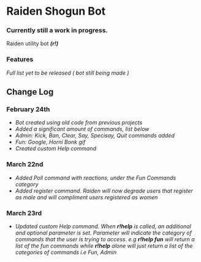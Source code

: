 # Raiden Shogun Bot
### Currently still a work in progress. 

Raiden utility bot _**(r!)**_

### **Features**
_Full list yet to be released ( bot still being made )_

## **Change Log**

### **February 24th**
+ _Bot created using old code from previous projects_
+ _Added a significant amount of commands, list below_
+ _Admin: Kick, Ban, Clear, Say, Specisay, Quit commands added_
+ _Fun: Google, Horni Bonk gif_
+ _Created custom Help command_

### **March 22nd**
+ _Added Poll command with reactions, under the Fun Commands category_
+ _Added register command. Raiden will now degrade users that register as male and will compliment users registered as women_

### **March 23rd**
+ _Updated custom Help command. When **r!help** is called, an additional and optional parameter is set. Parameter will indicate the category of commands that the user is trying to access. e.g **r!help fun** will return a list of the fun commands while **r!help** alone will just return a list of the categories of commands i.e Fun, Admin_
